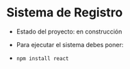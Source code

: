 <h1>Sistema de Registro</h1>

- Estado del proyecto: en construcción

- Para ejecutar el sistema debes poner:

- ````npm install react````
